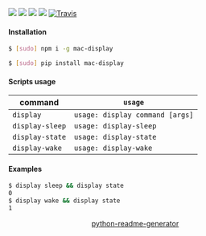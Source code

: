 <!--
https://pypi.org/project/readme-generator/
https://pypi.org/project/python-readme-generator/
-->

[![](https://img.shields.io/badge/OS-macOS-blue.svg?longCache=True)]()
[![](https://img.shields.io/pypi/pyversions/mac-display.svg?longCache=True)](https://pypi.org/project/mac-display/)
[![](https://img.shields.io/pypi/v/mac-display.svg?maxAge=3600)](https://pypi.org/project/mac-display/)
[![](https://img.shields.io/npm/v/mac-display.svg?maxAge=3600)](https://www.npmjs.com/package/mac-display)
[![Travis](https://api.travis-ci.org/looking-for-a-job/mac-display.svg?branch=master)](https://travis-ci.org/looking-for-a-job/mac-display/)

#### Installation
```bash
$ [sudo] npm i -g mac-display
```
```bash
$ [sudo] pip install mac-display
```

#### Scripts usage
command|`usage`
-|-
`display` |`usage: display command [args]`
`display-sleep` |`usage: display-sleep`
`display-state` |`usage: display-state`
`display-wake` |`usage: display-wake`

#### Examples
```bash
$ display sleep && display state
0
$ display wake && display state
1
```

<p align="center">
    <a href="https://pypi.org/project/python-readme-generator/">python-readme-generator</a>
</p>